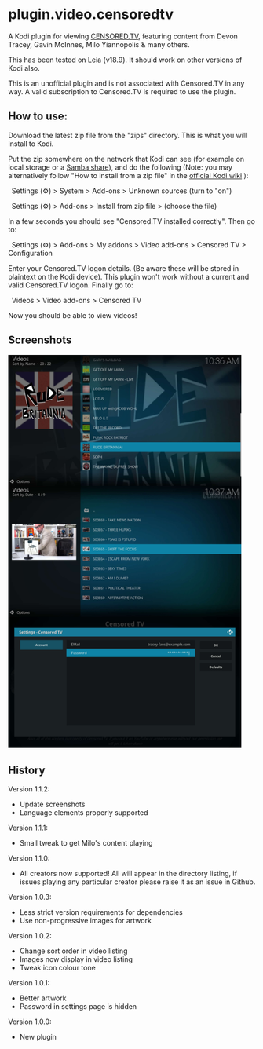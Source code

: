 # plugin.video.censoredtv
A Kodi plugin for viewing [CENSORED.TV](https://censored.tv), featuring content from Devon Tracey, Gavin McInnes, Milo Yiannopolis &amp; many others.

This has been tested on Leia (v18.9). It should work on other versions of Kodi also.

This is an unofficial plugin and is not associated with Censored.TV in any way. A valid subscription to Censored.TV is required to use the plugin.

## How to use:

Download the latest zip file from the "zips" directory. This is what you will install to Kodi.

Put the zip somewhere on the network that Kodi can see (for example on local storage or a [Samba share](https://kodi.wiki/view/SMB)), and do the following 
(Note: you may alternatively follow "How to install from a zip file" in the [official Kodi wiki](https://kodi.wiki/view/Add-on_manager) ):

&ensp;Settings (:gear:) > System > Add-ons > Unknown sources (turn to "on")

&ensp;Settings (:gear:) > Add-ons > Install from zip file > (choose the file)
  
In a few seconds you should see "Censored.TV installed correctly". Then go to:

&ensp;Settings (:gear:) > Add-ons > My addons > Video add-ons > Censored TV > Configuration
  
Enter your Censored.TV logon details. (Be aware these will be stored in plaintext
on the Kodi device). This plugin won't work without a current and valid Censored.TV
logon. Finally go to:

&ensp;Videos > Video add-ons > Censored TV

Now you should be able to view videos!

## Screenshots

<img src="/src/plugin.video.censoredtv/resources/media/screenshot-01.jpg" alt="Creator list with focus on Katie Hopkin's &quot;Rude Brittania&quot;" title="Creator list with focus on Katie Hopkin's &quot;Rude Brittania&quot;" align="left" width="475" />
<img src="/src/plugin.video.censoredtv/resources/media/screenshot-02.jpg" alt="Video listing for &quot;Get Off My Lawn&quot; with thumbnail of Gavin McInnes looking sketchy"	title="Video listing for &quot;Get Off My Lawn&quot; with thumbnail of Gavin McInnes looking sketchy" align="left" width="475" />

&nbsp;&nbsp;&nbsp;
<img src="/src/plugin.video.censoredtv/resources/media/screenshot-03.jpg" alt="Example account settings page with a made-up email and hidden password"	title="Example account settings page with a made-up email and hidden password" class="center" padding="5px" width="475" />

## History

Version 1.1.2:
* Update screenshots
* Language elements properly supported

Version 1.1.1:
* Small tweak to get Milo's content playing

Version 1.1.0:
* All creators now supported! All will appear in the directory listing, if issues playing any particular creator please raise it as an issue in Github.

Version 1.0.3:
* Less strict version requirements for dependencies
* Use non-progressive images for artwork

Version 1.0.2:
* Change sort order in video listing
* Images now display in video listing
* Tweak icon colour tone

Version 1.0.1:
* Better artwork
* Password in settings page is hidden

Version 1.0.0:
* New plugin
